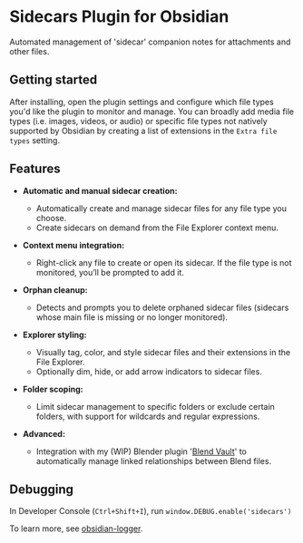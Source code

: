 # Sidecars Plugin for Obsidian

Automated management of 'sidecar' companion notes for attachments and other files.

## Getting started

After installing, open the plugin settings and configure which file types you'd like the plugin to monitor and manage. You can broadly add media file types (i.e. images, videos, or audio) or specific file types not natively supported by Obsidian by creating a list of extensions in the `Extra file types` setting.

## Features

- **Automatic and manual sidecar creation:**
  - Automatically create and manage sidecar files for any file type you choose.
  - Create sidecars on demand from the File Explorer context menu.

- **Context menu integration:**
  - Right-click any file to create or open its sidecar. If the file type is not monitored, you’ll be prompted to add it.

- **Orphan cleanup:**
  - Detects and prompts you to delete orphaned sidecar files (sidecars whose main file is missing or no longer monitored).

- **Explorer styling:**
  - Visually tag, color, and style sidecar files and their extensions in the File Explorer.
  - Optionally dim, hide, or add arrow indicators to sidecar files.

- **Folder scoping:**
  - Limit sidecar management to specific folders or exclude certain folders, with support for wildcards and regular expressions.

- **Advanced:**
  - Integration with my (WIP) Blender plugin '[Blend Vault](https://github.com/Alb-O/blend_vault_ext)' to automatically manage linked relationships between Blend files.

## Debugging

In Developer Console (`Ctrl+Shift+I`), run `window.DEBUG.enable('sidecars')`

To learn more, see [obsidian-logger](https://github.com/Alb-O/obsidian-logger).